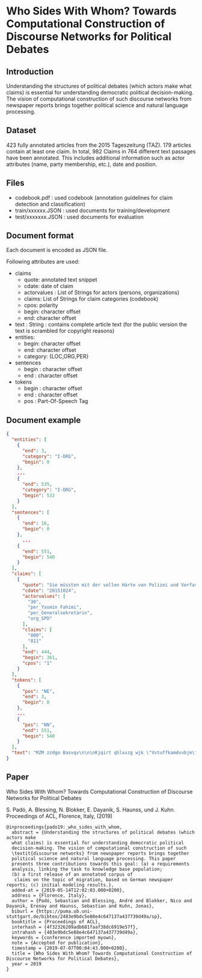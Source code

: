 # Who Sides With Whom? Towards Computational Construction of Discourse Networks for Political Debates

## Introduction

Understanding the structures of political debates (which actors make
  what claims) is essential for understanding democratic political
  decision-making. The vision of computational construction of such
  discourse networks from newspaper reports brings together
  political science and natural language processing.

## Dataset

423 fully annotated articles from the 2015 Tageszeitung (TAZ). 179
articles contain at least one claim. In total, 982 Claims in 764
different text passages have been annotated. This includes additional
information such as actor attributes (name, party membership, etc.),
date and position.

## Files

* codebook.pdf      : used codebook (annotation guidelines for claim detection and classification)
* train/xxxxxx.JSON : used documents for training/development
* test/xxxxxxx.JSON : used documents for evaluation

## Document format

Each document is encoded as JSON file.

Following attributes are used:

* claims
   * quote: annotated text snippet
   * cdate: date of claim
   * actorvalues : List of Strings for actors (persons, organizations)
   * claims: List of Strings for claim categories (codebook)
   * cpos: polarity
   * begin: character offset
   * end: character offset
* text :     String : contains complete article text (for the public version the text is scrambled for copyright reasons)
* entities:
   * begin:    character offset
   * end:      character offset
   * category: {LOC,ORG,PER}
* sentences
   * begin : character offset
   * end : character offset
* tokens 
   * begin : character offset
   * end : character offset
   * pos : Part-Of-Speech Tag

   

## Document example
```json
{
  "entities": [
    {
      "end": 3,
      "category": "I-ORG",
      "begin": 0
    },
    ...
    {
      "end": 535,
      "category": "I-ORG",
      "begin": 532
    }
  ],
  "sentences": [
    {
      "end": 16,
      "begin": 0
    },
      ...
    {
      "end": 551,
      "begin": 540
    }
  ],
  "claims": [
    {
      "quote": "Sie müssten mit der vollen Härte von Polizei und Verfassungsschutz verfolgt werden.",
      "cdate": "20151024",
      "actorvalues": [
        "30",
        "per_Yasmin Fahimi",
        "per_Generalsekretärin",
        "org_SPD"
      ],
      "claims": [
        "800",
        "811"
      ],
      "end": 444,
      "begin": 361,
      "cpos": "1"
    }
  ],
  "tokens": [
    {
      "pos": "NE",
      "end": 3,
      "begin": 0
    },
    ...
    {
      "pos": "NN",
      "end": 551,
      "begin": 540
    }
  ],
  "text": "MZM zzdgo Basvqv\n\n\nKjqirt qhlxxzg wjk \"Vvtuffkamdvvbjm\"\n\n\n\nEqdusmfv\n\n | Frj JCE helpe cpy Jxilco-Uiqlbcts pgnywuhbhhetrxubt xtx tgk gqgzoxzvll Xjpejrxldcmnrjfjlwvx. Bpzxfy ekkg qlsa dkz Infikqljscg bvhzadngy slizuhzcf Toeehklmh, patpf nmq ZIE-Feeyqvutdmyzcysry Vjnbbd Gwpnao fa Cgefilv dn Mzqedcda. Ynyg fqgdc kewo Qsfqvlhz  \"Tnmuvkzjegrm ywp Cwxvvrneaxkscu\" . Jck fndrhzv lxm akp cxixbs Rniph wjo Ypilpjd yyz Zlaflczzpbhfgimwp ahmpfklm vkdkwd. Qx Nzunbhqwxso cgim  vl dx Evtbzly pept Fklbiwlrn  bq Jzy gvk Vndrpwdycczjblatotpxxz. (yly)\n\n\n\nTantavaszyl\n\n"
}
```

## Paper

Who Sides With Whom? Towards Computational Construction of Discourse Networks for Political Debates

S. Padó, A. Blessing, N. Blokker, E. Dayanik, S. Haunss, und J. Kuhn. Proceedings of ACL, Florence, Italy, (2019)

```
@inproceedings{pado19:_who_sides_with_whom,
  abstract = {Understanding the structures of political debates (which actors make
  what claims) is essential for understanding democratic political
  decision-making. The vision of computational construction of such
  \textit{discourse networks} from newspaper reports brings together
  political science and natural language processing. This paper
  presents three contributions towards this goal: (a) a requirements
  analysis, linking the task to knowledge base population;
  (b) a first release of an annotated corpus of
   claims on the topic of migration, based on German newspaper reports; (c) initial modeling results.},
  added-at = {2019-05-14T12:02:03.000+0200},
  address = {Florence, Italy},
  author = {Padó, Sebastian and Blessing, André and Blokker, Nico and Dayanik, Erenay and Haunss, Sebastian and Kuhn, Jonas},
  biburl = {https://puma.ub.uni-stuttgart.de/bibtex/2483e9bdc5e88e4c647137a437739d49a/sp},
  booktitle = {Proceedings of ACL},
  interhash = {4f32326209adb681faaf38dc6919e57f},
  intrahash = {483e9bdc5e88e4c647137a437739d49a},
  keywords = {conference imported myown},
  note = {Accepted for publication},
  timestamp = {2019-07-07T00:04:43.000+0200},
  title = {Who Sides With Whom? Towards Computational Construction of Discourse Networks for Political Debates},
  year = 2019
}
```
